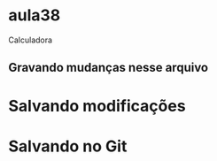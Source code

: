 # aula38
 Calculadora

 ## Gravando mudanças nesse arquivo

 # Salvando modificações 

 # Salvando no Git
